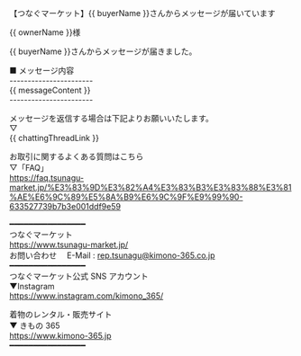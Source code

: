 【つなぐマーケット】{{ buyerName }}さんからメッセージが届いています

{{ ownerName }}様 <br/>

{{ buyerName }}さんからメッセージが届きました。<br/>

■ メッセージ内容<br/>
-----------------------<br/>
{{ messageContent }}<br/>
-----------------------<br/>

メッセージを返信する場合は下記よりお願いいたします。<br/>
▽<br/>
{{ chattingThreadLink }}<br/>

お取引に関するよくある質問はこちら<br/>
▽「FAQ」<br/>
https://faq.tsunagu-market.jp/%E3%83%9D%E3%82%A4%E3%83%B3%E3%83%88%E3%81%AE%E6%9C%89%E5%8A%B9%E6%9C%9F%E9%99%90-633527739b7b3e001ddf9e59<br/>

━━━━━━━━━━━━━━━━<br/>
つなぐマーケット<br/>
https://www.tsunagu-market.jp/<br/>
お問い合わせ　 E-Mail : rep.tsunagu@kimono-365.co.jp<br/>
━━━━━━━━━━━━━━━━<br/>
つなぐマーケット公式 SNS アカウント<br/>
▼Instagram<br/>
https://www.instagram.com/kimono_365/<br/>

着物のレンタル・販売サイト<br/>
▼ きもの 365<br/>
https://www.kimono-365.jp<br/>
━━━━━━━━━━━━━━━━<br/>
